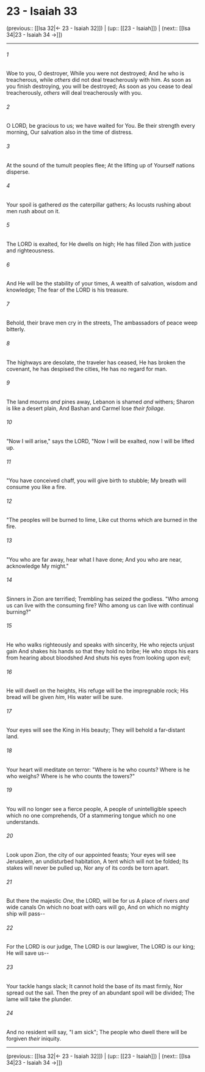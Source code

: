 # 23 - Isaiah 33

(previous:: [[Isa 32|← 23 - Isaiah 32]]) | (up:: [[23 - Isaiah]]) | (next:: [[Isa 34|23 - Isaiah 34 →]])

***


###### 1 
Woe to you, O destroyer, While you were not destroyed; And he who is treacherous, while _others_ did not deal treacherously with him. As soon as you finish destroying, you will be destroyed; As soon as you cease to deal treacherously, _others_ will deal treacherously with you. 

###### 2 
O LORD, be gracious to us; we have waited for You. Be their strength every morning, Our salvation also in the time of distress. 

###### 3 
At the sound of the tumult peoples flee; At the lifting up of Yourself nations disperse. 

###### 4 
Your spoil is gathered _as_ the caterpillar gathers; As locusts rushing about men rush about on it. 

###### 5 
The LORD is exalted, for He dwells on high; He has filled Zion with justice and righteousness. 

###### 6 
And He will be the stability of your times, A wealth of salvation, wisdom and knowledge; The fear of the LORD is his treasure. 

###### 7 
Behold, their brave men cry in the streets, The ambassadors of peace weep bitterly. 

###### 8 
The highways are desolate, the traveler has ceased, He has broken the covenant, he has despised the cities, He has no regard for man. 

###### 9 
The land mourns _and_ pines away, Lebanon is shamed _and_ withers; Sharon is like a desert plain, And Bashan and Carmel lose _their foliage_. 

###### 10 
"Now I will arise," says the LORD, "Now I will be exalted, now I will be lifted up. 

###### 11 
"You have conceived chaff, you will give birth to stubble; My breath will consume you like a fire. 

###### 12 
"The peoples will be burned to lime, Like cut thorns which are burned in the fire. 

###### 13 
"You who are far away, hear what I have done; And you who are near, acknowledge My might." 

###### 14 
Sinners in Zion are terrified; Trembling has seized the godless. "Who among us can live with the consuming fire? Who among us can live with continual burning?" 

###### 15 
He who walks righteously and speaks with sincerity, He who rejects unjust gain And shakes his hands so that they hold no bribe; He who stops his ears from hearing about bloodshed And shuts his eyes from looking upon evil; 

###### 16 
He will dwell on the heights, His refuge will be the impregnable rock; His bread will be given _him_, His water will be sure. 

###### 17 
Your eyes will see the King in His beauty; They will behold a far-distant land. 

###### 18 
Your heart will meditate on terror: "Where is he who counts? Where is he who weighs? Where is he who counts the towers?" 

###### 19 
You will no longer see a fierce people, A people of unintelligible speech which no one comprehends, Of a stammering tongue which no one understands. 

###### 20 
Look upon Zion, the city of our appointed feasts; Your eyes will see Jerusalem, an undisturbed habitation, A tent which will not be folded; Its stakes will never be pulled up, Nor any of its cords be torn apart. 

###### 21 
But there the majestic _One_, the LORD, will be for us A place of rivers _and_ wide canals On which no boat with oars will go, And on which no mighty ship will pass-- 

###### 22 
For the LORD is our judge, The LORD is our lawgiver, The LORD is our king; He will save us-- 

###### 23 
Your tackle hangs slack; It cannot hold the base of its mast firmly, Nor spread out the sail. Then the prey of an abundant spoil will be divided; The lame will take the plunder. 

###### 24 
And no resident will say, "I am sick"; The people who dwell there will be forgiven _their_ iniquity.

***

(previous:: [[Isa 32|← 23 - Isaiah 32]]) | (up:: [[23 - Isaiah]]) | (next:: [[Isa 34|23 - Isaiah 34 →]])
